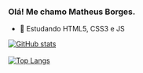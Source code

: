### Olá! Me chamo Matheus Borges.

- 🌱 Estudando HTML5, CSS3 e JS

[![GitHub stats](https://github-readme-stats.vercel.app/api?username=matthsb&show_icons=true&theme=dark)](https://github.com/matthsb/github-readme-stats)
<br><br>
[![Top Langs](https://github-readme-stats.vercel.app/api/top-langs/?username=matthsb&layout=compact&theme=dark)](https://github.com/matthsb/github-readme-stats)
